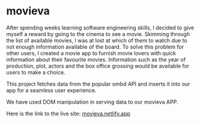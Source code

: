 # movieva

After spending weeks learning software engineering skills, I decided to give myself a reward by going to the cinema to see a movie. Skimming through the list of available movies, I was at lost at which of them to watch due to not enough information available of the board. To solve this problem for other users, I created a movie app to furnish movie lovers with quick information about their favourite movies. Information such as the year of production, plot, actors and the box office grossing would be available for users to make a choice.

This project fetches data from the popular ombd API and inserts it into our app for a seamless user experience.

We have used DOM manipulation in serving data to our movieva APP.

Here is the link to the live site: [movieva.netlify.app](https://movieva.netlify.app/)
